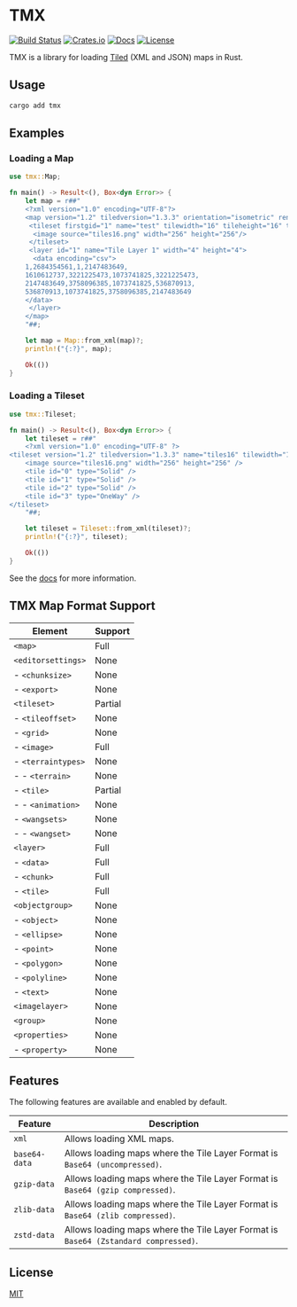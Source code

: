 # TMX

[![Build Status](https://api.travis-ci.org/adtennant/rust-tmx.svg?branch=master)](https://travis-ci.org/adtennant/rust-tmx)
[![Crates.io](https://img.shields.io/crates/v/tmx.svg)](https://crates.io/crates/tmx)
[![Docs](https://docs.rs/tmx/badge.svg)](https://docs.rs/tmx)
[![License](https://img.shields.io/crates/l/tmx.svg)](https://github.com/adtennant/rust-tmx/blob/master/LICENSE)

TMX is a library for loading [Tiled](https://mapeditor.org) (XML and JSON) maps in Rust.

## Usage

```bash
cargo add tmx
```

## Examples

### Loading a Map

```rust
use tmx::Map;

fn main() -> Result<(), Box<dyn Error>> {
    let map = r##"
    <?xml version="1.0" encoding="UTF-8"?>
    <map version="1.2" tiledversion="1.3.3" orientation="isometric" renderorder="right-down" width="4" height="4" tilewidth="16" tileheight="16" infinite="0" nextlayerid="2" nextobjectid="1">
     <tileset firstgid="1" name="test" tilewidth="16" tileheight="16" tilecount="256" columns="16">
      <image source="tiles16.png" width="256" height="256"/>
     </tileset>
     <layer id="1" name="Tile Layer 1" width="4" height="4">
      <data encoding="csv">
    1,2684354561,1,2147483649,
    1610612737,3221225473,1073741825,3221225473,
    2147483649,3758096385,1073741825,536870913,
    536870913,1073741825,3758096385,2147483649
    </data>
     </layer>
    </map>
    "##;

    let map = Map::from_xml(map)?;
    println!("{:?}", map);

    Ok(())
}
```

### Loading a Tileset

```rust
use tmx::Tileset;

fn main() -> Result<(), Box<dyn Error>> {
    let tileset = r##"
    <?xml version="1.0" encoding="UTF-8" ?>
<tileset version="1.2" tiledversion="1.3.3" name="tiles16" tilewidth="16" tileheight="16" tilecount="256" columns="16">
    <image source="tiles16.png" width="256" height="256" />
    <tile id="0" type="Solid" />
    <tile id="1" type="Solid" />
    <tile id="2" type="Solid" />
    <tile id="3" type="OneWay" />
</tileset>
    "##;

    let tileset = Tileset::from_xml(tileset)?;
    println!("{:?}", tileset);

    Ok(())
}
```

See the [docs](https://docs.rs/tmx) for more information.

## TMX Map Format Support

| Element            | Support |
| ------------------ | ------- |
| `<map>`            | Full    |
| `<editorsettings>` | None    |
| - `<chunksize>`    | None    |
| - `<export>`       | None    |
| `<tileset>`        | Partial |
| - `<tileoffset>`   | None    |
| - `<grid>`         | None    |
| - `<image>`        | Full    |
| - `<terraintypes>` | None    |
| - - `<terrain>`    | None    |
| - `<tile>`         | Partial |
| - - `<animation>`  | None    |
| - `<wangsets>`     | None    |
| - - `<wangset>`    | None    |
| `<layer>`          | Full    |
| - `<data>`         | Full    |
| - `<chunk>`        | Full    |
| - `<tile>`         | Full    |
| `<objectgroup>`    | None    |
| - `<object>`       | None    |
| - `<ellipse>`      | None    |
| - `<point>`        | None    |
| - `<polygon>`      | None    |
| - `<polyline>`     | None    |
| - `<text>`         | None    |
| `<imagelayer>`     | None    |
| `<group>`          | None    |
| `<properties>`     | None    |
| - `<property>`     | None    |

## Features

The following features are available and enabled by default.

| Feature       | Description                                                                         |
| ------------- | ----------------------------------------------------------------------------------- |
| `xml`         | Allows loading XML maps.                                                            |
| `base64-data` | Allows loading maps where the Tile Layer Format is `Base64 (uncompressed)`.         |
| `gzip-data`   | Allows loading maps where the Tile Layer Format is `Base64 (gzip compressed)`.      |
| `zlib-data`   | Allows loading maps where the Tile Layer Format is `Base64 (zlib compressed)`.      |
| `zstd-data`   | Allows loading maps where the Tile Layer Format is `Base64 (Zstandard compressed)`. |

## License

[MIT](https://github.com/adtennant/rust-tmx/blob/master/LICENSE)
